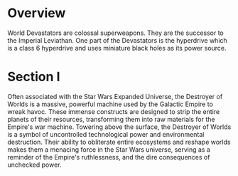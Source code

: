 # Overview

World Devastators are colossal superweapons.
They are the successor to the Imperial Leviathan.
One part of the Devastators is the hyperdrive which is a class 6 hyperdrive and uses miniature black holes as its power source.

# Section I

Often associated with the Star Wars Expanded Universe, the Destroyer of Worlds is a massive, powerful machine used by the Galactic Empire to wreak havoc.
These immense constructs are designed to strip the entire planets of their resources, transforming them into raw materials for the Empire's war machine.
Towering above the surface, the Destroyer of Worlds is a symbol of uncontrolled technological power and environmental destruction.
Their ability to obliterate entire ecosystems and reshape worlds makes them a menacing force in the Star Wars universe, serving as a reminder of the Empire's ruthlessness, and the dire consequences of unchecked power.
